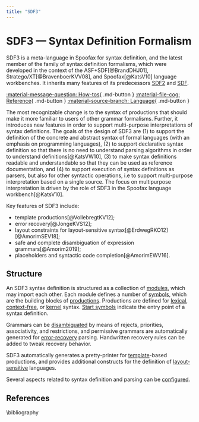 ```yaml
---
title: "SDF3"
---
```

# SDF3 — Syntax Definition Formalism

SDF3 is a meta-language in Spoofax for syntax definition, and the latest member of the family of syntax definition formalisms, which were developed in the context of the ASF+SDF[@BrandDHJ01], Stratego/XT[@BravenboerKVV08], and Spoofax[@KatsV10] language workbenches.  It inherits many features of its predecessors [SDF2](../sdf2/index.md) and [SDF](../sdf/index.md).

[:material-message-question: How-tos](../../howtos/){ .md-button }
[:material-file-cog: Reference](../../reference/sdf3/index.md){ .md-button }
[:material-source-branch: Language](https://github.com/metaborg/sdf/tree/master/org.metaborg.meta.lang.template){ .md-button }

The most recognizable change is to the syntax of productions that should make it more familiar to users of other grammar formalisms.  Further, it introduces new features in order to support multi-purpose interpretations of syntax definitions.  The goals of the design of SDF3 are (1) to support the definition of the concrete and abstract syntax of formal languages (with an emphasis on programming languages), (2) to support declarative syntax definition so that there is no need to understand parsing algorithms in order to understand definitions[@KatsVW10], (3) to make syntax definitions readable and understandable so that they can be used as reference documentation, and (4) to support execution of syntax definitions as parsers, but also for other syntactic operations, i.e to support multi-purpose interpretation based on a single source.  The focus on multipurpose interpretation is driven by the role of SDF3 in the Spoofax language workbench[@KatsV10].

Key features of SDF3 include:

- template productions[@VollebregtKV12];
- error recovery[@JongeKVS12];
- layout constraints for layout-sensitive syntax[@ErdwegRKO12] [@AmorimSEV18];
- safe and complete disambiguation of expression grammars[@Amorim2019];
- placeholders and syntactic code completion[@AmorimEWV16].


## Structure
An SDF3 syntax definition is structured as a collection of [modules](modules.md), which may import each other.  Each module defines a number of [symbols](symbols.md), which are the building blocks of [productions](productions.md).  Productions are defined for [lexical](lexical-syntax.md), [context-free](context-free-syntax.md), or [kernel](kernel-syntax.md) syntax.  [Start symbols](start-symbols.md) indicate the entry point of a syntax definition.

Grammars can be [disambiguated](disambiguation.md) by means of rejects, priorities, associativity, and restrictions, and permissive grammars are automatically generated for [error-recovery](recovery.md) parsing.  Handwritten recovery rules can be added to tweak recovery behavior.

SDF3 automatically generates a pretty-printer for [template](templates.md)-based productions, and provides additional constructs for the definition of [layout-sensitive](layout-sensitivity.md) languages.

Several aspects related to syntax definition and parsing can be [configured](configuration.md).


## References

\bibliography
